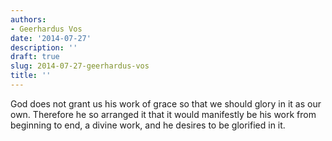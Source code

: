```yaml
---
authors:
- Geerhardus Vos
date: '2014-07-27'
description: ''
draft: true
slug: 2014-07-27-geerhardus-vos
title: ''
---
```

God does not grant us his work of grace so that we should glory in it as our own. Therefore he so arranged it that it would manifestly be his work from beginning to end, a divine work, and he desires to be glorified in it.



